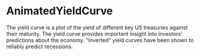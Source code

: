 # AnimatedYieldCurve
The yield curve is a plot of the yield of different key US treasuries against their maturity. The yield curve provides important insight into investors’ predictions about the economy. “Inverted” yield curves have been shown to reliably predict recessions.
